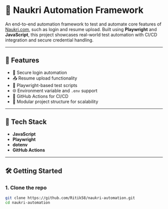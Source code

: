 # 📄 Naukri Automation Framework
 
An end-to-end automation framework to test and automate core features of [Naukri.com](https://www.naukri.com), such as login and resume upload. Built using **Playwright** and **JavaScript**, this project showcases real-world test automation with CI/CD integration and secure credential handling.
 
---
 
## 🚀 Features
 
- 🔐 Secure login automation
- 📤 Resume upload functionality
- 🧪 Playwright-based test scripts
- 🌐 Environment variable and `.env` support
- 🔄 GitHub Actions for CI/CD
- 📂 Modular project structure for scalability
 
---
 
## 🧰 Tech Stack
 
- **JavaScript**
- **Playwright**
- **dotenv**
- **GitHub Actions**
 
---
 
## 🛠️ Getting Started
 
### 1. Clone the repo
 
```bash
git clone https://github.com/Ritik58/naukri-automation.git
cd naukri-automation